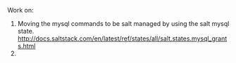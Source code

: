 Work on: 
1. Moving the mysql commands to be salt managed by using the salt mysql state. 
http://docs.saltstack.com/en/latest/ref/states/all/salt.states.mysql_grants.html
2. 

